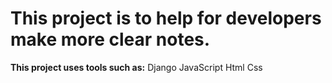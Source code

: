 
<h1> This project is to help for developers make more clear notes.</h1>

**This project uses tools such as:**
Django
JavaScript
Html
Css

